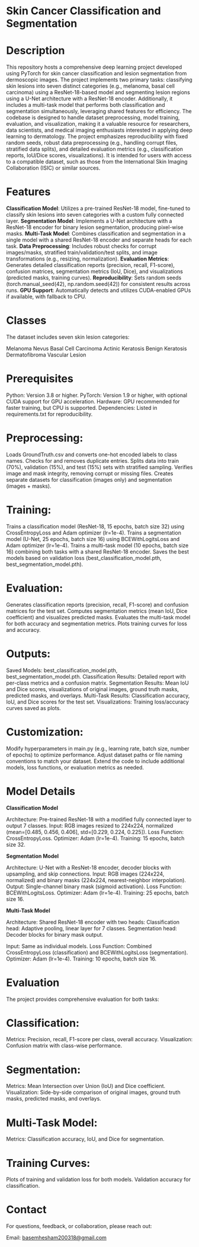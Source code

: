 # Skin Cancer Classification and Segmentation
# Description
This repository hosts a comprehensive deep learning project developed using PyTorch for skin cancer classification and lesion segmentation from dermoscopic images. The project implements two primary tasks: classifying skin lesions into seven distinct categories (e.g., melanoma, basal cell carcinoma) using a ResNet-18-based model and segmenting lesion regions using a U-Net architecture with a ResNet-18 encoder. Additionally, it includes a multi-task model that performs both classification and segmentation simultaneously, leveraging shared features for efficiency. The codebase is designed to handle dataset preprocessing, model training, evaluation, and visualization, making it a valuable resource for researchers, data scientists, and medical imaging enthusiasts interested in applying deep learning to dermatology.
The project emphasizes reproducibility with fixed random seeds, robust data preprocessing (e.g., handling corrupt files, stratified data splits), and detailed evaluation metrics (e.g., classification reports, IoU/Dice scores, visualizations). It is intended for users with access to a compatible dataset, such as those from the International Skin Imaging Collaboration (ISIC) or similar sources.

# Features

**Classification Model**: Utilizes a pre-trained ResNet-18 model, fine-tuned to classify skin lesions into seven categories with a custom fully connected layer.
**Segmentation Model**: Implements a U-Net architecture with a ResNet-18 encoder for binary lesion segmentation, producing pixel-wise masks.
**Multi-Task Model**: Combines classification and segmentation in a single model with a shared ResNet-18 encoder and separate heads for each task.
**Data Preprocessing**: Includes robust checks for corrupt images/masks, stratified train/validation/test splits, and image transformations (e.g., resizing, normalization).
**Evaluation Metrics**: Generates detailed classification reports (precision, recall, F1-score), confusion matrices, segmentation metrics (IoU, Dice), and visualizations (predicted masks, training curves).
**Reproducibility**: Sets random seeds (torch.manual_seed(42), np.random.seed(42)) for consistent results across runs.
**GPU Support**: Automatically detects and utilizes CUDA-enabled GPUs if available, with fallback to CPU.


# Classes
The dataset includes seven skin lesion categories:

Melanoma
Nevus
Basal Cell Carcinoma
Actinic Keratosis
Benign Keratosis
Dermatofibroma
Vascular Lesion


# Prerequisites

Python: Version 3.8 or higher.
PyTorch: Version 1.9 or higher, with optional CUDA support for GPU acceleration.
Hardware: GPU recommended for faster training, but CPU is supported.
Dependencies: Listed in requirements.txt for reproducibility.



# Preprocessing:
Loads GroundTruth.csv and converts one-hot encoded labels to class names.
Checks for and removes duplicate entries.
Splits data into train (70%), validation (15%), and test (15%) sets with stratified sampling.
Verifies image and mask integrity, removing corrupt or missing files.
Creates separate datasets for classification (images only) and segmentation (images + masks).


# Training:
Trains a classification model (ResNet-18, 15 epochs, batch size 32) using CrossEntropyLoss and Adam optimizer (lr=1e-4).
Trains a segmentation model (U-Net, 25 epochs, batch size 16) using BCEWithLogitsLoss and Adam optimizer (lr=1e-4).
Trains a multi-task model (10 epochs, batch size 16) combining both tasks with a shared ResNet-18 encoder.
Saves the best models based on validation loss (best_classification_model.pth, best_segmentation_model.pth).


# Evaluation:
Generates classification reports (precision, recall, F1-score) and confusion matrices for the test set.
Computes segmentation metrics (mean IoU, Dice coefficient) and visualizes predicted masks.
Evaluates the multi-task model for both accuracy and segmentation metrics.
Plots training curves for loss and accuracy.




# Outputs:

Saved Models: best_classification_model.pth, best_segmentation_model.pth.
Classification Results: Detailed report with per-class metrics and a confusion matrix.
Segmentation Results: Mean IoU and Dice scores, visualizations of original images, ground truth masks, predicted masks, and overlays.
Multi-Task Results: Classification accuracy, IoU, and Dice scores for the test set.
Visualizations: Training loss/accuracy curves saved as plots.


# Customization:

Modify hyperparameters in main.py (e.g., learning rate, batch size, number of epochs) to optimize performance.
Adjust dataset paths or file naming conventions to match your dataset.
Extend the code to include additional models, loss functions, or evaluation metrics as needed.



# Model Details
**Classification Model**

Architecture: Pre-trained ResNet-18 with a modified fully connected layer to output 7 classes.
Input: RGB images resized to 224x224, normalized (mean=[0.485, 0.456, 0.406], std=[0.229, 0.224, 0.225]).
Loss Function: CrossEntropyLoss.
Optimizer: Adam (lr=1e-4).
Training: 15 epochs, batch size 32.

**Segmentation Model**

Architecture: U-Net with a ResNet-18 encoder, decoder blocks with upsampling, and skip connections.
Input: RGB images (224x224, normalized) and binary masks (224x224, nearest-neighbor interpolation).
Output: Single-channel binary mask (sigmoid activation).
Loss Function: BCEWithLogitsLoss.
Optimizer: Adam (lr=1e-4).
Training: 25 epochs, batch size 16.

**Multi-Task Model**

Architecture: Shared ResNet-18 encoder with two heads:
Classification head: Adaptive pooling, linear layer for 7 classes.
Segmentation head: Decoder blocks for binary mask output.


Input: Same as individual models.
Loss Function: Combined CrossEntropyLoss (classification) and BCEWithLogitsLoss (segmentation).
Optimizer: Adam (lr=1e-4).
Training: 10 epochs, batch size 16.

# Evaluation
The project provides comprehensive evaluation for both tasks:

# Classification:
Metrics: Precision, recall, F1-score per class, overall accuracy.
Visualization: Confusion matrix with class-wise performance.


# Segmentation:
Metrics: Mean Intersection over Union (IoU) and Dice coefficient.
Visualization: Side-by-side comparison of original images, ground truth masks, predicted masks, and overlays.


# Multi-Task Model:
Metrics: Classification accuracy, IoU, and Dice for segmentation.


# Training Curves:
Plots of training and validation loss for both models.
Validation accuracy for classification.


# Contact
For questions, feedback, or collaboration, please reach out:

Email: basemhesham200318@gmail.com



